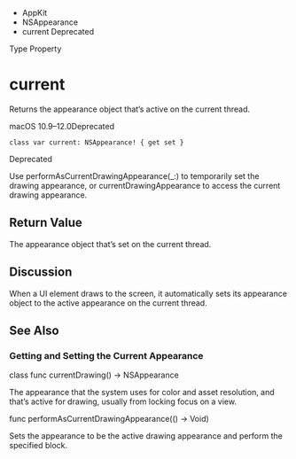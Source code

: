 

- AppKit
- NSAppearance
-  current Deprecated

Type Property

# current

Returns the appearance object that’s active on the current thread.

macOS 10.9–12.0Deprecated

``` source
class var current: NSAppearance! { get set }
```

Deprecated

Use performAsCurrentDrawingAppearance(_:) to temporarily set the drawing appearance, or currentDrawingAppearance to access the current drawing appearance.

## Return Value

The appearance object that’s set on the current thread.

## Discussion

When a UI element draws to the screen, it automatically sets its appearance object to the active appearance on the current thread.

## See Also

### Getting and Setting the Current Appearance

class func currentDrawing() -> NSAppearance

The appearance that the system uses for color and asset resolution, and that’s active for drawing, usually from locking focus on a view.

func performAsCurrentDrawingAppearance(() -> Void)

Sets the appearance to be the active drawing appearance and perform the specified block.

